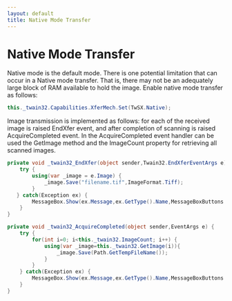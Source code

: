 ```yaml
---
layout: default
title: Native Mode Transfer
---
```

# Native Mode Transfer

Native mode is the default mode. There is one potential limitation that can occur in a Native mode transfer. That is, there may not be an adequately large block of RAM available to hold the image. 
Enable native mode transfer as follows:

```c#
this._twain32.Capabilities.XferMech.Set(TwSX.Native);
```

Image transmission is implemented as follows: for each of the received image is raised EndXfer event, and after completion of scanning is raised AcquireCompleted event. In the AcquireCompleted event handler can be used the GetImage method and the ImageCount property for retrieving all scanned images.

```c#
private void _twain32_EndXfer(object sender,Twain32.EndXferEventArgs e) {
    try {
        using(var _image = e.Image) {
            _image.Save("filename.tif",ImageFormat.Tiff);
        }
   } catch(Exception ex) {
        MessageBox.Show(ex.Message,ex.GetType().Name,MessageBoxButtons.OK,MessageBoxIcon.Error);
    }
}
```

```c#
private void _twain32_AcquireCompleted(object sender,EventArgs e) {
    try {
        for(int i=0; i<this._twain32.ImageCount; i++) {
            using(var _image=this._twain32.GetImage(i)){
                _image.Save(Path.GetTempFileName());
            }
        }
    } catch(Exception ex) {
        MessageBox.Show(ex.Message,ex.GetType().Name,MessageBoxButtons.OK,MessageBoxIcon.Error);
    }
}
```
